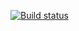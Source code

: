 [![Build status](https://ci.appveyor.com/api/projects/status/c6yt4xihu92whhxf?svg=true)](https://ci.appveyor.com/project/Kurymshina/2-2-selenide)
